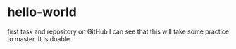 # hello-world
first task and repository on GitHub
I can see that this will take some practice to master.
It is doable.

